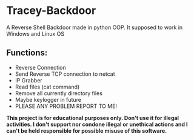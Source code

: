 # Tracey-Backdoor
A Reverse Shell Backdoor made in python OOP.
It supposed to work in Windows and Linux OS

## Functions:
* Reverse Connection
* Send Reverse TCP connection to netcat
* IP Grabber
* Read files (cat command)
* Remove all currently directory files
* Maybe keylogger in future
* PLEASE ANY PROBLEM REPORT TO ME!





**This project is for educational purposes only. Don't use it for illegal activities. I don't support nor condone illegal or unethical actions and I can't be held responsible for possible misuse of this software.**

